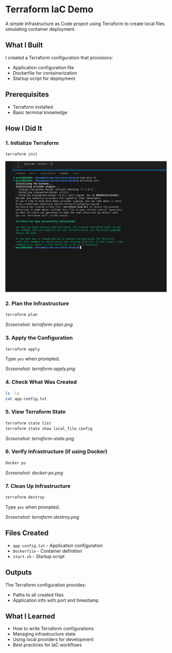 # Terraform IaC Demo

A simple Infrastructure as Code project using Terraform to create local files simulating container deployment.

## What I Built

I created a Terraform configuration that provisions:
- Application configuration file
- Dockerfile for containerization
- Startup script for deployment

## Prerequisites

- Terraform installed
- Basic terminal knowledge

## How I Did It

### 1. Initialize Terraform
```bash
terraform init
```
![Architecture Diagram](images/init.png)

### 2. Plan the Infrastructure
```bash
terraform plan
```
*Screenshot: terraform-plan.png*

### 3. Apply the Configuration
```bash
terraform apply
```
Type `yes` when prompted.

*Screenshot: terraform-apply.png*

### 4. Check What Was Created
```bash
ls -la
cat app-config.txt
```

### 5. View Terraform State
```bash
terraform state list
terraform state show local_file.config
```
*Screenshot: terraform-state.png*

### 6. Verify Infrastructure (if using Docker)
```bash
docker ps
```
*Screenshot: docker-ps.png*

### 7. Clean Up Infrastructure
```bash
terraform destroy
```
Type `yes` when prompted.

*Screenshot: terraform-destroy.png*

## Files Created

- `app-config.txt` - Application configuration
- `Dockerfile` - Container definition  
- `start.sh` - Startup script

## Outputs

The Terraform configuration provides:
- Paths to all created files
- Application info with port and timestamp

## What I Learned

- How to write Terraform configurations
- Managing infrastructure state
- Using local providers for development
- Best practices for IaC workflows
